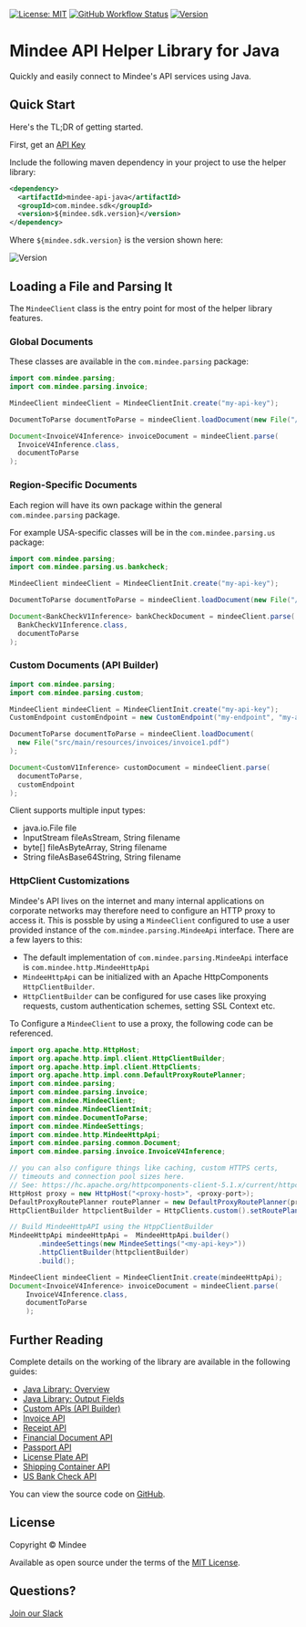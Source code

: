 [![License: MIT](https://img.shields.io/github/license/mindee/mindee-api-java)](https://opensource.org/licenses/MIT) [![GitHub Workflow Status](https://img.shields.io/github/actions/workflow/status/mindee/mindee-api-java/build.yml)](https://github.com/mindee/mindee-api-java) [![Version](https://img.shields.io/maven-central/v/com.mindee.sdk/mindee-api-java)](https://mvnrepository.com/artifact/com.mindee.sdk/mindee-api-java)

# Mindee API Helper Library for Java
Quickly and easily connect to Mindee's API services using Java.

## Quick Start
Here's the TL;DR of getting started.

First, get an [API Key](https://developers.mindee.com/docs/create-api-key)

Include the following maven dependency in your project to use the helper library:
```xml
<dependency>
  <artifactId>mindee-api-java</artifactId>
  <groupId>com.mindee.sdk</groupId>
  <version>${mindee.sdk.version}</version>
</dependency>
```

Where `${mindee.sdk.version}` is the version shown here:

![Version](https://img.shields.io/maven-central/v/com.mindee.sdk/mindee-api-java)


## Loading a File and Parsing It
The `MindeeClient` class is the entry point for most of the helper library features.

### Global Documents
These classes are available in the `com.mindee.parsing` package: 

```java
import com.mindee.parsing;
import com.mindee.parsing.invoice;

MindeeClient mindeeClient = MindeeClientInit.create("my-api-key");

DocumentToParse documentToParse = mindeeClient.loadDocument(new File("/path/to/the/file.ext"));

Document<InvoiceV4Inference> invoiceDocument = mindeeClient.parse(
  InvoiceV4Inference.class,
  documentToParse
);
```

### Region-Specific Documents
Each region will have its own package within the general `com.mindee.parsing` package.

For example USA-specific classes will be in the `com.mindee.parsing.us` package:

```java
import com.mindee.parsing;
import com.mindee.parsing.us.bankcheck;

MindeeClient mindeeClient = MindeeClientInit.create("my-api-key");

DocumentToParse documentToParse = mindeeClient.loadDocument(new File("/path/to/the/file.ext"));

Document<BankCheckV1Inference> bankCheckDocument = mindeeClient.parse(
  BankCheckV1Inference.class,
  documentToParse
);
```

### Custom Documents (API Builder)
```java
import com.mindee.parsing;
import com.mindee.parsing.custom;

MindeeClient mindeeClient = MindeeClientInit.create("my-api-key");
CustomEndpoint customEndpoint = new CustomEndpoint("my-endpoint", "my-account");

DocumentToParse documentToParse = mindeeClient.loadDocument(
  new File("src/main/resources/invoices/invoice1.pdf")
);

Document<CustomV1Inference> customDocument = mindeeClient.parse(
  documentToParse,
  customEndpoint
);
```

Client supports multiple input types:

* java.io.File file
* InputStream fileAsStream, String filename
* byte[] fileAsByteArray, String filename
* String fileAsBase64String, String filename

### HttpClient Customizations
Mindee's API lives on the internet and many internal applications on corporate networks may therefore need to configure an HTTP proxy to access it. This is possble by using a `MindeeClient` configured to use a user provided instance  of the `com.mindee.parsing.MindeeApi` interface. There are a few layers to this:

* The default implementation of `com.mindee.parsing.MindeeApi` interface is `com.mindee.http.MindeeHttpApi` 
* `MindeeHttpApi` can be initialized with an Apache HttpComponents `HttpClientBuilder`.
* `HttpClientBuilder` can be configured for use cases like proxying requests, custom authentication schemes, setting SSL Context etc.

To Configure a `MindeeClient` to use a proxy, the following code can be referenced.
```java
import org.apache.http.HttpHost;
import org.apache.http.impl.client.HttpClientBuilder;
import org.apache.http.impl.client.HttpClients;
import org.apache.http.impl.conn.DefaultProxyRoutePlanner;
import com.mindee.parsing;
import com.mindee.parsing.invoice;
import com.mindee.MindeeClient;
import com.mindee.MindeeClientInit;
import com.mindee.DocumentToParse;
import com.mindee.MindeeSettings;
import com.mindee.http.MindeeHttpApi;
import com.mindee.parsing.common.Document;
import com.mindee.parsing.invoice.InvoiceV4Inference;

// you can also configure things like caching, custom HTTPS certs,
// timeouts and connection pool sizes here.
// See: https://hc.apache.org/httpcomponents-client-5.1.x/current/httpclient5/apidocs/org/apache/hc/client5/http/impl/classic/HttpClientBuilder.html
HttpHost proxy = new HttpHost("<proxy-host>", <proxy-port>);
DefaultProxyRoutePlanner routePlanner = new DefaultProxyRoutePlanner(proxy);
HttpClientBuilder httpclientBuilder = HttpClients.custom().setRoutePlanner(routePlanner);

// Build MindeeHttpAPI using the HtppClientBuilder
MindeeHttpApi mindeeHttpApi =  MindeeHttpApi.builder()
       .mindeeSettings(new MindeeSettings("<my-api-key>"))
       .httpClientBuilder(httpclientBuilder)
       .build();

MindeeClient mindeeClient = MindeeClientInit.create(mindeeHttpApi);
Document<InvoiceV4Inference> invoiceDocument = mindeeClient.parse(
    InvoiceV4Inference.class,
    documentToParse
    );

```

## Further Reading
Complete details on the working of the library are available in the following guides:

* [Java Library: Overview](https://developers.mindee.com/docs/java-ocr-getting-started)
* [Java Library: Output Fields](https://developers.mindee.com/docs/java-field)
* [Custom APIs (API Builder)](https://developers.mindee.com/docs/java-api-builder)
* [Invoice API](https://developers.mindee.com/docs/java-invoice-ocr)
* [Receipt API](https://developers.mindee.com/docs/java-receipt-ocr)
* [Financial Document API](https://developers.mindee.com/docs/java-financial-document-ocr)
* [Passport API](https://developers.mindee.com/docs/java-passport-ocr)
* [License Plate API](https://developers.mindee.com/docs/java-license-plates-ocr)
* [Shipping Container API](https://developers.mindee.com/docs/java-shipping-containers-ocr)
* [US Bank Check API](https://developers.mindee.com/docs/java-us-bank-check-ocr)

You can view the source code on [GitHub](https://github.com/mindee/mindee-api-nodejs).


## License
Copyright © Mindee

Available as open source under the terms of the [MIT License](https://opensource.org/licenses/MIT).


## Questions?
[Join our Slack](https://join.slack.com/t/mindee-community/shared_invite/zt-1jv6nawjq-FDgFcF2T5CmMmRpl9LLptw)
